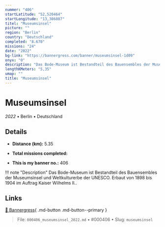 ```yaml
---
nummer: "406"
startLatitude: "52,520464"
startLongitude: "13,386087"
titel: "Museumsinsel"
picture: ""
region: "Berlin"
country: "Deutschland"
completed: "8.670"
missions: "24"
date: "2022"
bg-link: "https://bannergress.com/banner/museumsinsel-1d09"
onyx: "0"
description: "Das Bode-Museum ist Bestandteil des Bauensembles der Museumsinsel und Weltkulturerbe der UNESCO. Erbaut von 1898 bis 1904 im Auftrag Kaiser Wilhelms II.."
lengthKMeters: "5,35"
umap: ""
title: "Museumsinsel"
---
```

# Museumsinsel

*2022* • Berlin • Deutschland



## Details
- **Distance (km):** 5.35

- **Total missions completed:** 
- **This is my banner no.:** 406


!!! note "Description"
    Das Bode-Museum ist Bestandteil des Bauensembles der Museumsinsel und Weltkulturerbe der UNESCO. Erbaut von 1898 bis 1904 im Auftrag Kaiser Wilhelms II..



## Links
[🔗 Bannergress](https://bannergress.com/banner/museumsinsel-1d09){ .md-button .md-button--primary }



> File: `000406_museumsinsel_2022.md` • #000406 • Slug: `museumsinsel`
